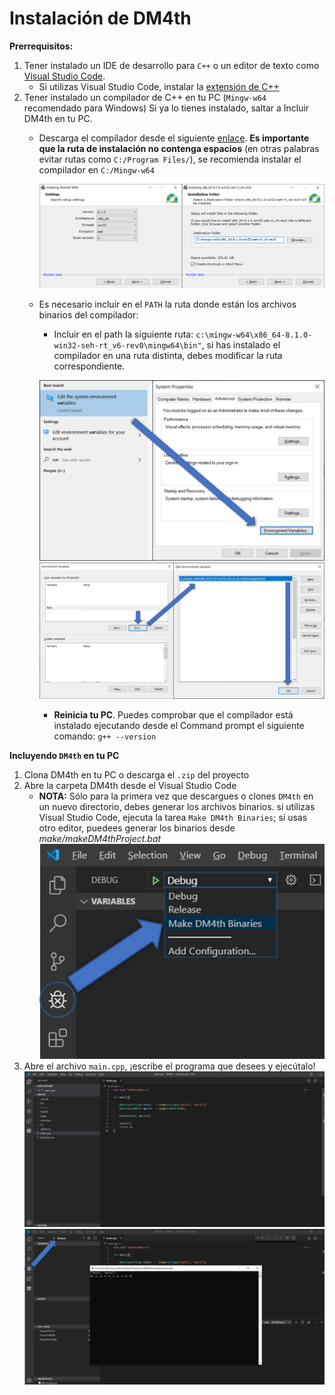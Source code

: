# Instalación de DM4th
**Prerrequisitos:**

1. Tener instalado un IDE de desarrollo para `C++` o un editor de texto como [Visual Studio Code](https://code.visualstudio.com/).
    - Si utilizas Visual Studio Code, instalar la [extensión de C++](https://marketplace.visualstudio.com/items?itemName=ms-vscode.cpptools) 
2. Tener instalado un compilador de C++ en tu PC (`Mingw-w64` recomendado para Windows)
   Si ya lo tienes instalado, saltar a Incluir DM4th en tu PC.
    -   Descarga el compilador desde el siguiente [enlace](http://mingw-w64.org/doku.php/download/mingw-builds). **Es importante que la ruta de instalación no contenga espacios** (en otras palabras evitar rutas como `C:/Program Files/`), se recomienda instalar el compilador en `C:/Mingw-w64`
  
        ![Mingw Instalation Screenshot 01](resources/screenshots/MingwWinInstall.png)
    - Es necesario incluir en el `PATH` la ruta donde están los archivos binarios del compilador:
        - Incluir en el path la siguiente ruta: `c:\mingw-w64\x86_64-8.1.0-win32-seh-rt_v6-rev0\mingw64\bin"`, si has instalado el compilador en una ruta distinta, debes modificar la ruta correspondiente.

        ![Mingw Instalation Screenshot 02](resources/screenshots/MingwPath.png)
        ![Mingw Instalation Screenshot 03](resources/screenshots/MingwPath1.png)
        - **Reinicia tu PC**. Puedes comprobar que el compilador está instalado ejecutando desde el Command prompt el siguiente comando: `g++ --version`

**Incluyendo `DM4th` en tu PC**

1. Clona DM4th en tu PC o descarga el `.zip` del proyecto
2. Abre la carpeta DM4th desde el Visual Studio Code
    - **NOTA:** Sólo para la primera vez que descargues o clones `DM4th` en un nuevo directorio, debes generar los archivos binarios. si utilizas Visual Studio Code, ejecuta la tarea `Make DM4th Binaries`; si usas otro editor, puedees generar los binarios desde *make/makeDM4thProject.bat* 
    ![Making M4th Project 01](resources/screenshots/DM4thMakingProjectScreenshot.png)
3. Abre el archivo `main.cpp`, ¡escribe el programa que desees y ejecútalo!
![Making M4th Project 02](resources/screenshots/HelloWorld1.png)
![Making M4th Project 03](resources/screenshots/HelloWorld2.png)